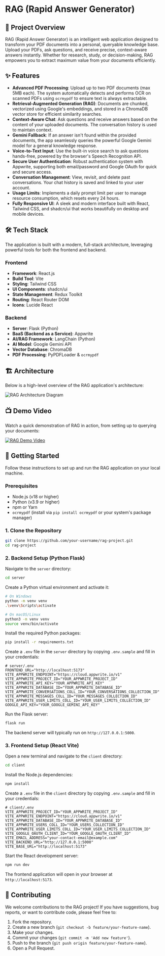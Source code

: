# RAG (Rapid Answer Generator)

## 🚀 Project Overview

RAG (Rapid Answer Generator) is an intelligent web application designed to transform your PDF documents into a personal, queryable knowledge base. Upload your PDFs, ask questions, and receive precise, context-aware answers instantly. Whether for research, study, or decision-making, RAG empowers you to extract maximum value from your documents efficiently.

## ✨ Features

*   **Advanced PDF Processing**: Upload up to two PDF documents (max 5MB each). The system automatically detects and performs OCR on scanned PDFs using `ocrmypdf` to ensure text is always extractable.
*   **Retrieval-Augmented Generation (RAG)**: Documents are chunked, vectorized using Google's embeddings, and stored in a ChromaDB vector store for efficient similarity searches.
*   **Context-Aware Chat**: Ask questions and receive answers based on the content of your uploaded documents. The conversation history is used to maintain context.
*   **Gemini Fallback**: If an answer isn't found within the provided documents, the app seamlessly queries the powerful Google Gemini model for a general knowledge response.
*   **Voice-to-Text Input**: Use the built-in voice search to ask questions hands-free, powered by the browser's Speech Recognition API.
*   **Secure User Authentication**: Robust authentication system with Appwrite, supporting both email/password and Google OAuth for quick and secure access.
*   **Conversation Management**: View, revisit, and delete past conversations. Your chat history is saved and linked to your user account.
*   **Usage Limits**: Implements a daily prompt limit per user to manage resource consumption, which resets every 24 hours.
*   **Fully Responsive UI**: A sleek and modern interface built with React, Tailwind CSS, and shadcn/ui that works beautifully on desktop and mobile devices.

## 🛠️ Tech Stack

The application is built with a modern, full-stack architecture, leveraging powerful tools for both the frontend and backend.

### Frontend

*   **Framework**: React.js
*   **Build Tool**: Vite
*   **Styling**: Tailwind CSS
*   **UI Components**: shadcn/ui
*   **State Management**: Redux Toolkit
*   **Routing**: React Router DOM
*   **Icons**: Lucide React

### Backend

*   **Server**: Flask (Python)
*   **BaaS (Backend as a Service)**: Appwrite
*   **AI/RAG Framework**: LangChain (Python)
*   **AI Model**: Google Gemini API
*   **Vector Database**: ChromaDB
*   **PDF Processing**: PyPDFLoader & `ocrmypdf`

## 🏗️ Architecture

Below is a high-level overview of the RAG application's architecture:

![RAG Architecture Diagram](./client/public/RAG%20architecture.png)

## 📺 Demo Video

Watch a quick demonstration of RAG in action, from setting up to querying your documents:

[![RAG Demo Video](./client/public/DemoIcon.png)](https://screenrec.com/share/U7RV108Ovx)


## 🚀 Getting Started

Follow these instructions to set up and run the RAG application on your local machine.

### Prerequisites

*   Node.js (v18 or higher)
*   Python (v3.9 or higher)
*   npm or Yarn
*   `ocrmypdf` (install via `pip install ocrmypdf` or your system's package manager)

### 1. Clone the Repository

```bash
git clone https://github.com/your-username/rag-project.git
cd rag-project
```

### 2. Backend Setup (Python Flask)

Navigate to the `server` directory:

```bash
cd server
```

Create a Python virtual environment and activate it:

```bash
# On Windows
python -m venv venv
.\venv\Scripts\activate

# On macOS/Linux
python3 -m venv venv
source venv/bin/activate
```

Install the required Python packages:

```bash
pip install -r requirements.txt
```

Create a `.env` file in the `server` directory by copying `.env.sample` and fill in your credentials:

```
# server/.env
FRONTEND_URL="http://localhost:5173"
VITE_APPWRITE_ENDPOINT="https://cloud.appwrite.io/v1"
VITE_APPWRITE_PROJECT_ID="YOUR_APPWRITE_PROJECT_ID"
VITE_APPWRITE_API_KEY="YOUR_APPWRITE_API_KEY"
VITE_APPWRITE_DATABASE_ID="YOUR_APPWRITE_DATABASE_ID"
VITE_APPWRITE_CONVERSATIONS_COLL_ID="YOUR_CONVERSATIONS_COLLECTION_ID"
VITE_APPWRITE_MESSAGES_COLL_ID="YOUR_MESSAGES_COLLECTION_ID"
VITE_APPWRITE_USER_LIMITS_COLL_ID="YOUR_USER_LIMITS_COLLECTION_ID"
GOOGLE_API_KEY="YOUR_GOOGLE_GEMINI_API_KEY"
```

Run the Flask server:

```bash
flask run
```
The backend server will typically run on `http://127.0.0.1:5000`.

### 3. Frontend Setup (React Vite)

Open a new terminal and navigate to the `client` directory:

```bash
cd client
```

Install the Node.js dependencies:

```bash
npm install
```

Create a `.env` file in the `client` directory by copying `.env.sample` and fill in your credentials:

```
# client/.env
VITE_APPWRITE_PROJECT_ID="YOUR_APPWRITE_PROJECT_ID"
VITE_APPWRITE_ENDPOINT="https://cloud.appwrite.io/v1"
VITE_APPWRITE_DATABASE_ID="YOUR_APPWRITE_DATABASE_ID"
VITE_APPWRITE_USERS_COLL_ID="YOUR_USERS_COLLECTION_ID"
VITE_APPWRITE_USER_LIMITS_COLL_ID="YOUR_USER_LIMITS_COLLECTION_ID"
VITE_GOOGLE_OAUTH_CLIENT_ID="YOUR_GOOGLE_OAUTH_CLIENT_ID"
VITE_EMAIL_ADDRESS="your-contact-email@example.com"
VITE_BACKEND_URL="http://127.0.0.1:5000"
VITE_BASE_URL="http://localhost:5173"
```

Start the React development server:

```bash
npm run dev
```
The frontend application will open in your browser at `http://localhost:5173`.

## 🤝 Contributing

We welcome contributions to the RAG project! If you have suggestions, bug reports, or want to contribute code, please feel free to:

1.  Fork the repository.
2.  Create a new branch (`git checkout -b feature/your-feature-name`).
3.  Make your changes.
4.  Commit your changes (`git commit -m 'Add new feature'`).
5.  Push to the branch (`git push origin feature/your-feature-name`).
6.  Open a Pull Request.
